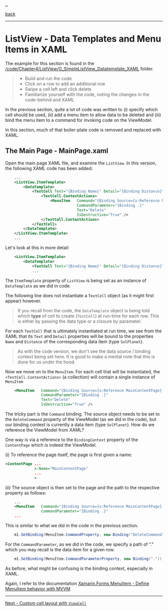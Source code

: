 [..](listview.md)

[back](listview-delete.md)

---

# ListView - Data Templates and Menu Items in XAML

The example for this section is found in the [/code/Chapter4/ListView/G_SimpleListView_Datatemplate_XAML](/code/Chapter4/ListView/G_SimpleListView_Datatemplate_XAML) folder.

> * Build and run the code
> * Click on a row to add an additional row
> * Swipe a cell left and click delete
> * Familiarize yourself with the code, noting the changes in the code-behind and XAML

In the previous section, quite a lot of code was written to (i) specify which cell should be used, (ii) add a menu item to allow data to be deleted and (iii) bind the menu item to a command for invoking code on the ViewModel.

In this section, much of that boiler-plate code is removed and replaced with XAML.

## The Main Page - MainPage.xaml
Open the main page XAML file, and examine the `ListView`. In this version, the following XAML code has been added:

```XML
    ...
    <ListView.ItemTemplate>
        <DataTemplate>
            <TextCell Text="{Binding Name}" Detail="{Binding Distance}">
                <TextCell.ContextActions>
                    <MenuItem   Command="{Binding Source={x:Reference MainContentPage}, Path=BindingContext.DeleteCommand}"
                                CommandParameter="{Binding .}"
                                Text="Delete"
                                IsDestructive="True" />
                </TextCell.ContextActions>
            </TextCell>
        </DataTemplate>
    </ListView.ItemTemplate>
    ...
```            

Let's look at this in more detail:

```XML
    <ListView.ItemTemplate>
        <DataTemplate>
            <TextCell Text="{Binding Name}" Detail="{Binding Distance}">
            ...
```
The `ItemTemplate` property of `ListView` is being set as an instance of `DataTemplate` as we did in code.

The following line does not instantiate a `TextCell` object (as it might first appear) however.

> If you recall from the code, the `DataTemplate` object is being told which **type** of cell to create (`TextCell`) at run-time for each row. This is either by passing the data type or a closure by parameter.

For each `TextCell` that is ultimately instantiated at run time, we see from the XAML that its `Text` and `Detail` properties will be bound to the properties `Name` and `Distance` of the corresponding data item (type `SolPlanet`).

> As with the code version, we don't see the data source / binding context being set here. It is good to make a mental note that this is done for us under the hood.

Now we move on to the `MenuItem`.  For each cell that will be instantiated, the `<TextCell.ContextActions>` (a collection) will contain a single instance of `MenuItem`

```XML
    <MenuItem   Command="{Binding Source={x:Reference MainContentPage}, Path=BindingContext.DeleteCommand}"
                CommandParameter="{Binding .}"
                Text="Delete"
                IsDestructive="True" />
```
The tricky part is the `Command` binding. The source object needs to be set to the `DeleteCommand` property of the ViewModel (as we did in the code), but our binding context is currently a data item (type `SolPlanet`). How do we reference the ViewModel from XAML?

One way is via a reference to the `BindingContext` property of the `ContentPage` which is indeed the ViewModel. 

(i) To reference the page itself, the page is first given a name:

```XML
<ContentPage ...
             x:Name="MainContentPage"
             ...
             >
```             

(ii) The source object is then set to the page and the path to the respective property as follows:

```XML
    ...
    <MenuItem   Command="{Binding Source={x:Reference MainContentPage}, Path=BindingContext.DeleteCommand}"
                CommandParameter="{Binding .}"
    ...
```

This is similar to what we did in the code in the previous section.

```C#
    m1.SetBinding(MenuItem.CommandProperty, new Binding("DeleteCommand", source: this.BindingContext));
```

For the `CommandParameter`, as we did in the code, we specify a path of "." which you may recall is the data item for a given row.

```C#
    m1.SetBinding(MenuItem.CommandParameterProperty, new Binding("."));
```

As before, what might be confusing is the binding context, especially in XAML.

Again, I refer to the documentation [Xamarin.Forms MenuItem - Define MenuItem behavior with MVVM](https://docs.microsoft.com/xamarin/xamarin-forms/user-interface/menuitem#define-menuitem-behavior-with-mvvm)


---

[Next - Custom cell layout with `ViewCell`](listview-viewcell.md) 